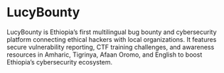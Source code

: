 # LucyBounty
LucyBounty is Ethiopia’s first multilingual bug bounty and cybersecurity platform connecting ethical hackers with local organizations. It features secure vulnerability reporting, CTF training challenges, and awareness resources in Amharic, Tigrinya, Afaan Oromo, and English to boost Ethiopia’s cybersecurity ecosystem.
